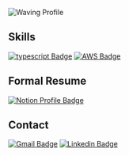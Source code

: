 ![Waving Profile](https://capsule-render.vercel.app/api?type=waving&height=220&text=敏而好學,%20不恥下問&fontAlign=65&fontAlignY=40&color=e84545&fontColor=ffffff)
  
## Skills
  [![typescript Badge](https://img.shields.io/badge/Typescript-235A97?style=flat-square&logo=Typescript&logoColor=white)](https://www.typescriptlang.org/)
  [![AWS Badge](https://img.shields.io/badge/Aws-0095D5?style=flat-square&logo=Aws&logoColor=white)](https://aws.amazon.com/)

## Formal Resume
[![Notion Profile Badge](https://img.shields.io/badge/-notion-black?style=flat-square&logo=notion&logoColor=white&link=https://www.notion.so/thescentlab/d8db4670a7ee48559cb3d2633f6b7bc5)](https://www.notion.so/thescentlab/d8db4670a7ee48559cb3d2633f6b7bc5)

## Contact
[![Gmail Badge](https://img.shields.io/badge/Gmail-d14836?style=flat-square&logo=Gmail&logoColor=white&link=mailto:cto@scentlab.kr)](mailto:gmj1197@scentlab.kr)
[![Linkedin Badge](https://img.shields.io/badge/-LinkedIn-blue?style=flat-square&logo=Linkedin&logoColor=white&link=https://www.linkedin.com/in/rayle/)](https://www.linkedin.com/in/rayle/)
